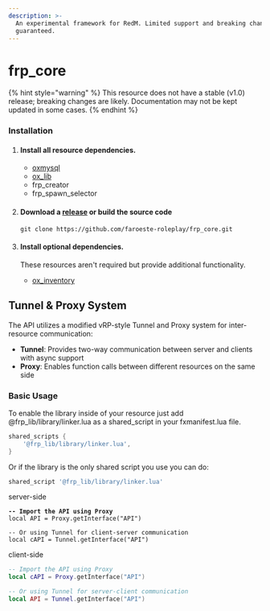 ```yaml
---
description: >-
  An experimental framework for RedM. Limited support and breaking changes
  guaranteed.
---
```


# frp\_core

{% hint style="warning" %}
This resource does not have a stable (v1.0) release; breaking changes are likely. Documentation may not be kept updated in some cases.
{% endhint %}

### Installation <a href="#installation" id="installation"></a>

1. #### Install all resource dependencies.
   * [oxmysql](https://overextended.dev/oxmysql)
   * [ox\_lib](https://overextended.dev/ox_lib)
   * frp\_creator
   * frp\_spawn\_selector
2.  #### Download a [release](https://github.com/faroeste-roleplay/frp_core/) or build the source code

    ```
    git clone https://github.com/faroeste-roleplay/frp_core.git
    ```
3.  #### Install optional dependencies. <a href="#install-optional-dependencies" id="install-optional-dependencies"></a>

    These resources aren't required but provide additional functionality.

    * [ox\_inventory](https://github.com/Faroeste-Roleplay/ox_inventory)

## Tunnel & Proxy System

The API utilizes a modified vRP-style Tunnel and Proxy system for inter-resource communication:

* **Tunnel**: Provides two-way communication between server and clients with async support
* **Proxy**: Enables function calls between different resources on the same side

### Basic Usage

To enable the library inside of your resource just add @frp\_lib/library/linker.lua as a shared\_script in your fxmanifest.lua file.

```lua
shared_scripts {
    '@frp_lib/library/linker.lua',
}
```

Or if the library is the only shared script you use you can do:

```lua
shared_script '@frp_lib/library/linker.lua'
```

server-side

<pre class="language-lua"><code class="lang-lua"><strong>-- Import the API using Proxy
</strong>local API = Proxy.getInterface("API")

-- Or using Tunnel for client-server communication
local cAPI = Tunnel.getInterface("API")
</code></pre>

client-side

```lua
-- Import the API using Proxy
local cAPI = Proxy.getInterface("API")

-- Or using Tunnel for server-client communication
local API = Tunnel.getInterface("API")
```
